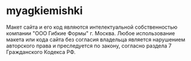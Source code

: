 # myagkiemishki
Макет сайта и его код являются интелектуальной собственностью компании "ООО Гибкие Формы" г. Москва.
Любое использование макета или кода сайта без согласия владельца является нарушением авторского права и преследуется по закону,
согласно раздела 7 Гражданского Кодекса РФ.
